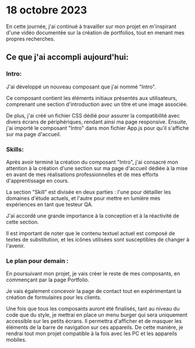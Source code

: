 # 18 octobre 2023

En cette journée, j'ai continué à travailler sur mon projet en m'inspirant d'une vidéo documentée sur la création de portfolios, tout en menant mes propres recherches.

## Ce que j'ai accompli aujourd'hui:

### Intro:

J'ai développé un nouveau composant que j'ai nommé "Intro".

Ce composant contient les éléments initiaux présentés aux utilisateurs, comprenant une section d'introduction avec un titre et une image associée.

De plus, j'ai créé un fichier CSS dédié pour assurer la compatibilité avec divers écrans de périphériques, rendant ainsi ma page responsive. Ensuite, j'ai importé le composant "Intro" dans mon fichier App.js pour qu'il s'affiche sur ma page d'accueil.

### Skills:

Après avoir terminé la création du composant "Intro", j'ai consacré mon attention à la création d'une section sur ma page d'accueil dédiée à la mise en avant de mes réalisations professionnelles et de mes efforts d'apprentissage en cours.

La section "Skill" est divisée en deux parties : l'une pour détailler les domaines d'étude actuels, et l'autre pour mettre en lumière mes expériences en tant que testeur QA.

J'ai accordé une grande importance à la conception et à la réactivité de cette section.

Il est important de noter que le contenu textuel actuel est composé de textes de substitution, et les icônes utilisées sont susceptibles de changer à l'avenir.

### Le plan pour demain :

En poursuivant mon projet, je vais créer le reste de mes composants, en commençant par la page Portfolio.

Je vais également concevoir la page de contact tout en expérimentant la création de formulaires pour les clients.

Une fois que tous les composants auront été finalisés, tant au niveau du code que du style, je mettrai en place un menu burger qui sera uniquement accessible sur les petits écrans. Il permettra d'afficher et de masquer les éléments de la barre de navigation sur ces appareils. De cette manière, je rendrai tout mon projet compatible à la fois avec les PC et les appareils mobiles.